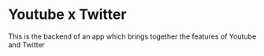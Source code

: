 # Youtube x Twitter

This is the backend of an app which brings together the features of Youtube and Twitter